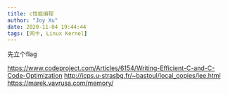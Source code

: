 ```yaml
---
title: c性能编程
author: "Joy Xu"
date: 2020-11-04 19:44:44
tags: [网卡, Linux Kernel]
---
```


先立个flag

https://www.codeproject.com/Articles/6154/Writing-Efficient-C-and-C-Code-Optimization
http://icps.u-strasbg.fr/~bastoul/local_copies/lee.html
https://marek.vavrusa.com/memory/
